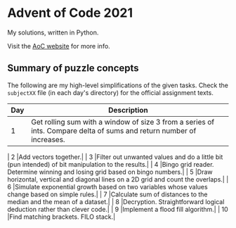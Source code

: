 # Advent of Code 2021
My solutions, written in Python.

Visit the [AoC website](https://adventofcode.com/2021) for more info.

## Summary of puzzle concepts
The following are my high-level simplifications of the given tasks. Check the `subjectXX` file (in each day's directory) for the official assignment texts.

| Day | Description |
| --- | --- |
| 1 |Get rolling sum with a window of size 3 from a series of ints. Compare delta of sums and return number of increases.|

| 2 |Add vectors together.|
| 3 |Filter out unwanted values and do a little bit (pun intended) of bit manipulation to the results.|
| 4 |Bingo grid reader. Determine winning and losing grid based on bingo numbers.|
| 5 |Draw horizontal, vertical and diagonal lines on a 2D grid and count the overlaps.|
| 6 |Simulate exponential growth based on two variables whose values change based on simple rules.|
| 7 |Calculate sum of distances to the median and the mean of a dataset.|
| 8 |Decryption. Straightforward logical deduction rather than clever code.|
| 9 |Implement a flood fill algorithm.|
| 10 |Find matching brackets. FILO stack.|


